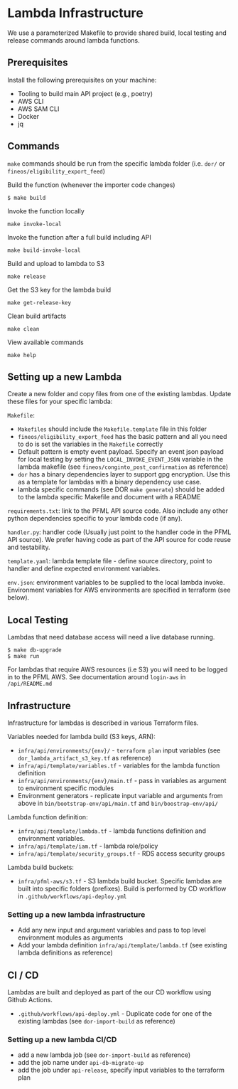 # Lambda Infrastructure

We use a parameterized Makefile to provide shared build, local testing and release commands around lambda functions.

## Prerequisites

Install the following prerequisites on your machine:
- Tooling to build main API project (e.g., poetry)
- AWS CLI
- AWS SAM CLI
- Docker
- jq

## Commands

`make` commands should be run from the specific lambda folder (i.e. `dor/` or `fineos/eligibility_export_feed`)

Build the function (whenever the importer code changes)

```
$ make build
```

Invoke the function locally

```
make invoke-local
```

Invoke the function after a full build including API

```
make build-invoke-local
```

Build and upload to lambda to S3

```
make release
```

Get the S3 key for the lambda build

```
make get-release-key
```

Clean build artifacts

```
make clean
```

View available commands

```
make help
```

## Setting up a new Lambda

Create a new folder and copy files from one of the existing lambdas. Update these files for your specific lambda:

`Makefile`:
* `Makefiles` should include the `Makefile.template` file in this folder
* `fineos/eligibility_export_feed` has the basic pattern and all you need to do is set the variables in the `Makefile` correctly
* Default pattern is empty event payload. Specify an event json payload for local testing by setting the `LOCAL_INVOKE_EVENT_JSON` variable in the lambda makefile (see `fineos/conginto_post_confirmation` as reference)
* `dor` has a binary dependencies layer to support gpg encryption. Use this as a template for lambdas with a binary dependency use case.
* lambda specific commands (see DOR `make generate`) should be added to the lambda specific Makefile and document with a README

`requirements.txt`: link to the PFML API source code. Also include any other python dependencies specific to your lambda code (if any).

`handler.py`: handler code (Usually just point to the handler code in the PFML API source). We prefer having code as part of the API source for code reuse and testability.

`template.yaml`: lambda template file - define source directory, point to handler and define expected environment variables.

`env.json`: environment variables to be supplied to the local lambda invoke. Environment variables for AWS environments are specified in terraform (see below).

## Local Testing

Lambdas that need database access will need a live database running.

```
$ make db-upgrade
$ make run
```

For lambdas that require AWS resources (i.e S3) you will need to be logged in to the PFML AWS. See documentation around `login-aws` in `/api/README.md`

## Infrastructure

Infrastructure for lambdas is described in various Terraform files.

Variables needed for lambda build (S3 keys, ARN):
* `infra/api/environments/{env}/` - `terraform plan` input variables (see `dor_lambda_artifact_s3_key.tf` as reference)
* `infra/api/template/variables.tf` - variables for the lambda function definition
* `infra/api/environments/{env}/main.tf` - pass in variables as argument to environment specific modules
* Environment generators - replicate input variable and arguments from above in `bin/bootstrap-env/api/main.tf` and `bin/boostrap-env/api/`

Lambda function definition:
* `infra/api/template/lambda.tf` - lambda functions definition and environment variables.
* `infra/api/template/iam.tf` - lambda role/policy
* `infra/api/template/security_groups.tf` - RDS access security groups

Lambda build buckets:
* `infra/pfml-aws/s3.tf` - S3 lambda build bucket. Specific lambdas are built into specific folders (prefixes). Build is performed by CD workflow in `.github/workflows/api-deploy.yml`

### Setting up a new lambda infrastructure
* Add any new input and argument variables and pass to top level environment modules as arguments
* Add your lambda definition `infra/api/template/lambda.tf` (see existing lambda definitions as reference)


## CI / CD

Lambdas are built and deployed as part of the our CD workflow using Github Actions.

* `.github/workflows/api-deploy.yml` - Duplicate code for one of the existing lambdas (see `dor-import-build` as reference)

### Setting up a new lambda CI/CD

* add a new lambda job (see `dor-import-build` as reference)
* add the job name under `api-db-migrate-up`
* add the job under `api-release`, specify input variables to the terraform plan



